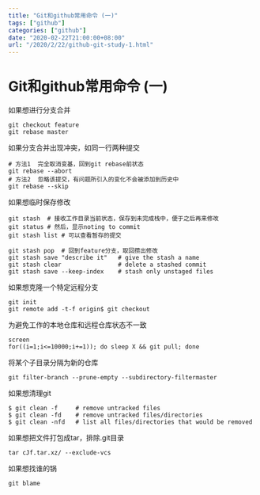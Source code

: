 ```yaml
---
title: "Git和github常用命令 (一)"
tags: ["github"]
categories: ["github"]
date: "2020-02-22T21:00:00+08:00"
url: "/2020/2/22/github-git-study-1.html"
---
```


# Git和github常用命令 (一)

如果想进行分支合并

```
git checkout feature
git rebase master
```

如果分支合并出现冲突，如同一行两种提交

```
# 方法1  完全取消变基，回到git rebase前状态
git rebase --abort
# 方法2  忽略该提交，有问题所引入的变化不会被添加到历史中
git rebase --skip
```

如果想临时保存修改

```
git stash  # 接收工作目录当前状态，保存到未完成栈中，便于之后再来修改
git status # 然后，显示noting to commit
git stash list # 可以查看暂存的提交

git stash pop  # 回到feature分支，取回攒出修改
git stash save "describe it"   # give the stash a name
git stash clear                # delete a stashed commit
git stash save --keep-index    # stash only unstaged files
```

如果想克隆一个特定远程分支

```
git init
git remote add -t-f origin$ git checkout
```

为避免工作的本地仓库和远程仓库状态不一致

```
screen
for((i=1;i<=10000;i+=1)); do sleep X && git pull; done
```

将某个子目录分隔为新的仓库

```
git filter-branch --prune-empty --subdirectory-filtermaster
```

如果想清理git

```
$ git clean -f     # remove untracked files
$ git clean -fd    # remove untracked files/directories
$ git clean -nfd   # list all files/directories that would be removed
```

如果想把文件打包成tar，排除.git目录

```
tar cJf.tar.xz/ --exclude-vcs
```

如果想找谁的锅

```
git blame
```

